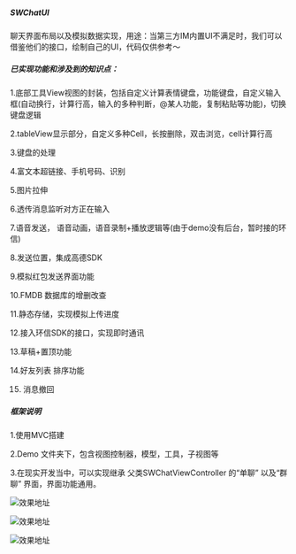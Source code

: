 ##### SWChatUI
聊天界面布局以及模拟数据实现，用途：当第三方IM内置UI不满足时，我们可以借鉴他们的接口，绘制自己的UI，代码仅供参考～

##### 已实现功能和涉及到的知识点：

1.底部工具View视图的封装，包括自定义计算表情键盘，功能键盘，自定义输入框(自动换行，计算行高，输入的多种判断，@某人功能，复制粘贴等功能)，切换键盘逻辑

2.tableView显示部分，自定义多种Cell，长按删除，双击浏览，cell计算行高

3.键盘的处理

4.富文本超链接、手机号码、识别

5.图片拉伸

6.透传消息监听对方正在输入

7.语音发送， 语音动画，语音录制+播放逻辑等(由于demo没有后台，暂时接的环信)

8.发送位置，集成高德SDK

9.模拟红包发送界面功能

10.FMDB 数据库的增删改查

11.静态存储，实现模拟上传进度

12.接入环信SDK的接口，实现即时通讯

13.草稿+置顶功能

14.好友列表 排序功能

15. 消息撤回
 

##### 框架说明
 1.使用MVC搭建 
 
 2.Demo 文件夹下，包含视图控制器，模型，工具，子视图等
 
 3.在现实开发当中，可以实现继承 父类SWChatViewController 的“单聊” 以及“群聊” 界面，界面功能通用。
 
 ![效果地址](https://upload-images.jianshu.io/upload_images/1911628-b2c85634957f06f8.gif?imageMogr2/auto-orient/strip|imageView2/2/w/326/format/webp)
 
![效果地址](https://upload-images.jianshu.io/upload_images/1911628-e3c6d2aba03fc22f.gif?imageMogr2/auto-orient/strip|imageView2/2/w/360/format/webp)

![效果地址](https://upload-images.jianshu.io/upload_images/1911628-524d77778cad233c.gif?imageMogr2/auto-orient/strip|imageView2/2/w/360/format/webp)
